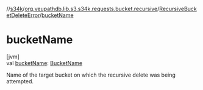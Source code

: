 //[s34k](../../../index.md)/[org.veupathdb.lib.s3.s34k.requests.bucket.recursive](../index.md)/[RecursiveBucketDeleteError](index.md)/[bucketName](bucket-name.md)

# bucketName

[jvm]\
val [bucketName](bucket-name.md): [BucketName](../../org.veupathdb.lib.s3.s34k.fields/-bucket-name/index.md)

Name of the target bucket on which the recursive delete was being attempted.
